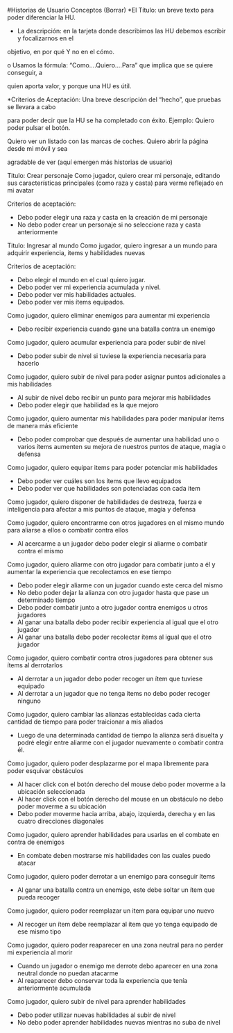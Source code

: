 #Historias de Usuario
Conceptos (Borrar)
*El Título: un breve texto para poder diferenciar la HU.

* La descripción: en la tarjeta donde describimos las HU debemos escribir y focalizarnos en el

objetivo, en por qué Y no en el cómo.

o Usamos la fórmula: “Como....Quiero....Para” que implica que se quiere conseguir, a

quien aporta valor, y porque una HU es útil.

*Criterios de Aceptación: Una breve descripción del “hecho”, que pruebas se llevara a cabo

para poder decir que la HU se ha completado con éxito. Ejemplo: Quiero poder pulsar el botón.

Quiero ver un listado con las marcas de coches. Quiero abrir la página desde mi móvil y sea

agradable de ver (aquí emergen más historias de usuario)


Titulo: Crear personaje
Como jugador, quiero crear mi personaje, editando sus características principales (como raza y casta) para verme reflejado en mi avatar

Criterios de aceptación:

* Debo poder elegir una raza y casta en la creación de mi personaje
* No debo poder crear un personaje si no seleccione raza y casta anteriormente

Titulo: Ingresar al mundo
Como jugador, quiero ingresar a un mundo para adquirir experiencia, items y habilidades nuevas

Criterios de aceptación:

* Debo elegir el mundo en el cual quiero jugar.
* Debo poder ver mi experiencia acumulada y nivel.
* Debo poder ver mis habilidades actuales.
* Debo poder ver mis ítems equipados.

Como jugador, quiero eliminar enemigos para aumentar mi experiencia

* Debo recibir experiencia cuando gane una batalla contra un enemigo

Como jugador, quiero acumular experiencia para poder subir de nivel

* Debo poder subir de nivel si tuviese la experiencia necesaria para hacerlo

Como jugador, quiero subir de nivel para poder asignar puntos adicionales a mis habilidades

* Al subir de nivel debo recibir un punto para mejorar mis habilidades
* Debo poder elegir que habilidad es la que mejoro

Como jugador, quiero aumentar mis habilidades para poder manipular ítems de manera más eficiente

* Debo poder comprobar que después de aumentar una habilidad uno o varios ítems aumenten su mejora de nuestros puntos de ataque, magia o defensa

Como jugador, quiero equipar items para poder potenciar mis habilidades

* Debo poder ver cuáles son los ítems que llevo equipados
* Debo poder ver que habilidades son potenciadas con cada item

Como jugador, quiero disponer de habilidades de destreza, fuerza e inteligencia para afectar a mis puntos de ataque, magia y defensa

Como jugador, quiero encontrarme con otros jugadores en el mismo mundo para aliarse a ellos o combatir contra ellos

* Al acercarme a un jugador debo poder elegir si aliarme o combatir contra el mismo

Como jugador, quiero aliarme con otro jugador para combatir junto a él y aumentar la experiencia que recolectamos en ese tiempo

* Debo poder elegir aliarme con un jugador cuando este cerca del mismo
* No debo poder dejar la alianza con otro jugador hasta que pase un determinado tiempo
* Debo poder combatir junto a otro jugador contra enemigos u otros jugadores
* Al ganar una batalla debo poder recibir experiencia al igual que el otro jugador
* Al ganar una batalla debo poder recolectar ítems al igual que el otro jugador

Como jugador, quiero combatir contra otros jugadores para obtener sus ítems al derrotarlos

* Al derrotar a un jugador debo poder recoger un ítem que tuviese equipado
* Al derrotar a un jugador que no tenga ítems no debo poder recoger ninguno

Como jugador, quiero cambiar las alianzas establecidas cada cierta cantidad de tiempo para poder traicionar a mis aliados

* Luego de una determinada cantidad de tiempo la alianza será disuelta y podré elegir entre aliarme con el jugador nuevamente o combatir contra él.

Como jugador, quiero poder desplazarme por el mapa libremente para poder esquivar obstáculos

* Al hacer click con el botón derecho del mouse debo poder moverme a la ubicación seleccionada
* Al hacer click con el botón derecho del mouse en un obstáculo no debo poder moverme a su ubicación
* Debo poder moverme hacia arriba, abajo, izquierda, derecha y en las cuatro direcciones diagonales 

Como jugador, quiero aprender habilidades para usarlas en el combate en contra de enemigos

* En combate deben mostrarse mis habilidades con las cuales puedo atacar

Como jugador, quiero poder derrotar a un enemigo para conseguir ítems 

* Al ganar una batalla contra un enemigo, este debe soltar un ítem que pueda recoger

Como jugador, quiero poder reemplazar un item para equipar uno nuevo

* Al recoger un ítem debe reemplazar al ítem que yo tenga equipado de ese mismo tipo

Como jugador, quiero poder reaparecer en una zona neutral para no perder mi experiencia al morir

* Cuando un jugador o enemigo me derrote debo aparecer en una zona neutral donde no puedan atacarme
* Al reaparecer debo conservar toda la experiencia que tenía anteriormente acumulada

Como jugador, quiero subir de nivel para aprender habilidades  

* Debo poder utilizar nuevas habilidades al subir de nivel
* No debo poder aprender habilidades nuevas mientras no suba de nivel
